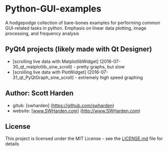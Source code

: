 # Python-GUI-examples
A hodgepodge collection of bare-bones examples for performing common GUI-related tasks in python. Emphasis on linear data plotting, image processing, and frequency analysis

## PyQt4 projects (likely made with Qt Designer) ##
* [scrolling live data with MatplotlibWidget] (2016-07-30_qt_matplotlib_sine_scroll) - pretty graphs, but slow
* [scrolling live data with PlotWidget] (2016-07-31_qt_PyQtGraph_sine_scroll) - extremely high speed graphing



## Author: Scott Harden

* gitub: [swharden] (https://github.com/swharden)
* website: [www.SWHarden.com] (http://www.SWHarden.com)

## License
This project is licensed under the MIT License - see the [LICENSE.md](LICENSE.md) file for details

